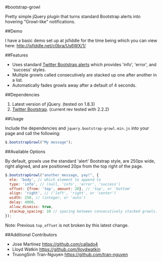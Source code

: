 #bootstrap-growl

Pretty simple jQuery plugin that turns standard Bootstrap alerts into hovering "Growl-like" notifications.

##Demo

I have a basic demo set up at jsfiddle for the time being which you can view here: http://jsfiddle.net/c0bra/Us6WX/1/

##Features

* Uses standard [Twitter Bootstrap alerts](http://twitter.github.com/bootstrap/components.html#alerts) which provides 'info', 'error', and 'success' styles.
* Multiple growls called consecutively are stacked up one after another in a list.
* Automatically fades growls away after a default of 4 seconds.

##Dependencies

1. Latest version of jQuery. (tested on 1.8.3)
2. [Twitter Bootstrap](http://twitter.github.com/bootstrap/index.html). (current rev tested with 2.2.2)

##Usage

Include the dependencies and `jquery.bootstrap-growl.min.js` into your page and call the following:

```javascript
$.bootstrapGrowl("My message");
```

##Available Options

By default, growls use the standard 'alert' Bootstrap style, are 250px wide, right aligned, and are positioned 20px from the top right of the page.

```javascript
$.bootstrapGrowl("another message, yay!", {
  ele: 'body', // which element to append to
  type: 'info', // (null, 'info', 'error', 'success')
  offset: {from: 'top', amount: 20}, // 'top', or 'bottom'
  align: 'right', // ('left', 'right', or 'center')
  width: 250, // (integer, or 'auto')
  delay: 4000,
  allow_dismiss: true,
  stackup_spacing: 10 // spacing between consecutively stacked growls.
});
```

Note: Previous ```top_offset``` is not broken by this latest change.

##Additional Contributors

* Jose Martinez https://github.com/callado4
* Lloyd Watkin https://github.com/lloydwatkin
* TruongSinh Tran-Nguyen https://github.com/tran-nguyen

